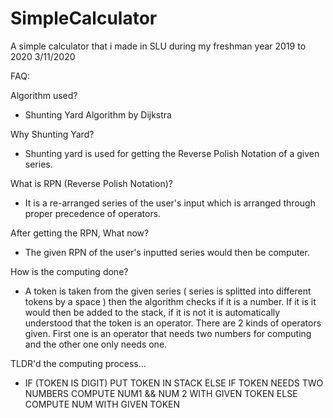 # SimpleCalculator
A simple calculator that i made in SLU during my freshman year 2019 to 2020
3/11/2020

FAQ:

Algorithm used?
 - Shunting Yard Algorithm by Dijkstra

Why Shunting Yard?
 - Shunting yard is used for getting the Reverse Polish Notation of a given series.
 
What is RPN (Reverse Polish Notation)?
 - It is a re-arranged series of the user's input which is arranged through proper precedence of operators.

After getting the RPN, What now?
 - The given RPN of the user's inputted series would then be computer.
 
How is the computing done?
 - A token is taken from the given series ( series is splitted into different tokens by a space ) then the algorithm checks
 if it is a number. If it is it would then be added to the stack, if it is not it is automatically understood that the token
 is an operator. There are 2 kinds of operators given. First one is an operator that needs two numbers for computing and the
 other one only needs one.
 
TLDR'd the computing process...
 - IF (TOKEN IS DIGIT)
      PUT TOKEN IN STACK
   ELSE
      IF TOKEN NEEDS TWO NUMBERS
          COMPUTE NUM1 && NUM 2 WITH GIVEN TOKEN
      ELSE
          COMPUTE NUM WITH GIVEN TOKEN
          
          
